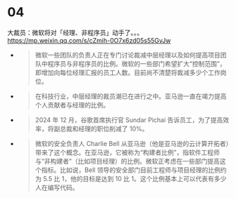 
# 04

大裁员：微软将对「经理、非程序员」动手了。。。 https://mp.weixin.qq.com/s/cZmih-0O7x6zd05s55GvJw
- > 微软一些团队的负责人正在专门讨论裁减中层经理以及如何提高项目团队中程序员与非程序员的比例。微软的一些部门希望扩大“控制范围”，即增加向每位经理汇报的员工人数。目前尚不清楚将裁减多少个工作岗位。
- > 在科技行业，中层经理的裁员潮已在进行之中。亚马逊一直在竭力提高个人贡献者与经理的比例。
- > 2024 年 12 月，谷歌首席执行官 Sundar Pichai 告诉员工，为了提高效率，将副总裁和经理的职位削减了 10%。
- > 微软的安全负责人 Charlie Bell 从亚马逊（他是亚马逊的云计算开拓者）带来了这个概念。在亚马逊，它被称为“构建者比例”，指软件工程师与“非构建者”（比如项目经理）的比例。微软正考虑在一些部门提高这个指标。比如说，Bell 领导的安全部门目前工程师与项目经理的比例约为 5.5 比 1，他的目标是达到 10 比 1。这个比例基本上可以代表有多少人在编写代码。

